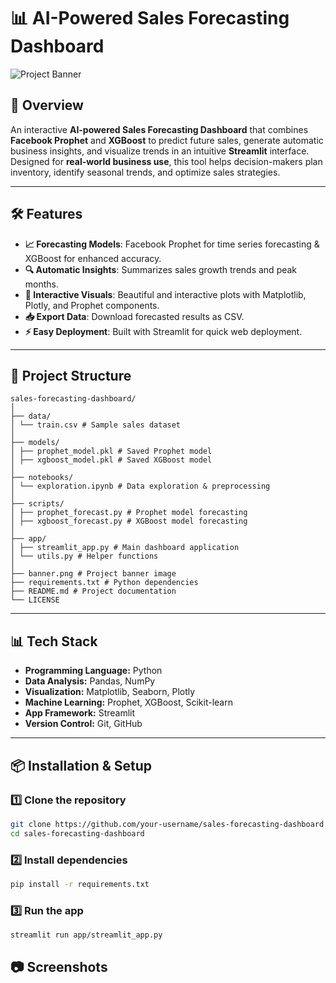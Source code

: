 # 📊 AI-Powered Sales Forecasting Dashboard

![Project Banner](banner.png)

## 🚀 Overview
An interactive **AI-powered Sales Forecasting Dashboard** that combines **Facebook Prophet** and **XGBoost** to predict future sales, generate automatic business insights, and visualize trends in an intuitive **Streamlit** interface.  
Designed for **real-world business use**, this tool helps decision-makers plan inventory, identify seasonal trends, and optimize sales strategies.

---

## 🛠️ Features
- **📈 Forecasting Models**: Facebook Prophet for time series forecasting & XGBoost for enhanced accuracy.
- **🔍 Automatic Insights**: Summarizes sales growth trends and peak months.
- **🎨 Interactive Visuals**: Beautiful and interactive plots with Matplotlib, Plotly, and Prophet components.
- **📥 Export Data**: Download forecasted results as CSV.
- **⚡ Easy Deployment**: Built with Streamlit for quick web deployment.

---

## 📂 Project Structure
```
sales-forecasting-dashboard/
│
├── data/
│ └── train.csv # Sample sales dataset
│
├── models/
│ ├── prophet_model.pkl # Saved Prophet model
│ ├── xgboost_model.pkl # Saved XGBoost model
│
├── notebooks/
│ └── exploration.ipynb # Data exploration & preprocessing
│
├── scripts/
│ ├── prophet_forecast.py # Prophet model forecasting
│ ├── xgboost_forecast.py # XGBoost model forecasting
│
├── app/
│ ├── streamlit_app.py # Main dashboard application
│ └── utils.py # Helper functions
│
├── banner.png # Project banner image
├── requirements.txt # Python dependencies
├── README.md # Project documentation
└── LICENSE
```
---

## 📊 Tech Stack
- **Programming Language:** Python
- **Data Analysis:** Pandas, NumPy
- **Visualization:** Matplotlib, Seaborn, Plotly
- **Machine Learning:** Prophet, XGBoost, Scikit-learn
- **App Framework:** Streamlit
- **Version Control:** Git, GitHub
---

## 📦 Installation & Setup

### 1️⃣ Clone the repository
```bash
git clone https://github.com/your-username/sales-forecasting-dashboard.git
cd sales-forecasting-dashboard
```
### 2️⃣ Install dependencies
```bash
pip install -r requirements.txt
```
### 3️⃣ Run the app
```bash
streamlit run app/streamlit_app.py
```
## 📷 Screenshots

